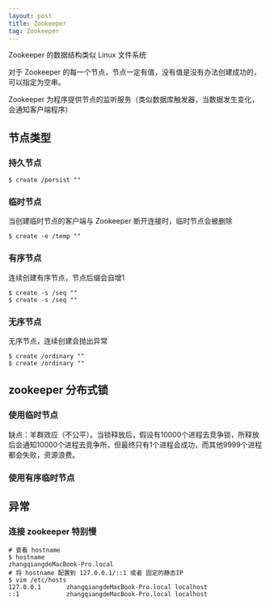 ```yaml
---
layout: post
title: Zookeeper
tag: Zookeeper
---
```


Zookeeper 的数据结构类似 Linux 文件系统

对于 Zookeeper 的每一个节点，节点一定有值，没有值是没有办法创建成功的，可以指定为空串。

Zookeeper 为程序提供节点的监听服务（类似数据库触发器，当数据发生变化，会通知客户端程序）

## 节点类型
### 持久节点
```shell
$ create /persist ""
```

### 临时节点
当创建临时节点的客户端与 Zookeeper 断开连接时，临时节点会被删除
```shell
$ create -e /temp ""
```

### 有序节点
连续创建有序节点，节点后缀会自增1
```shell
$ create -s /seq ""
$ create -s /seq ""
```
### 无序节点
无序节点，连续创建会抛出异常
```shell
$ create /ordinary ""
$ create /ordinary ""
```


## zookeeper 分布式锁
### 使用临时节点
缺点：羊群效应（不公平）。当锁释放后，假设有10000个进程去竞争锁，所释放后会通知10000个进程去竞争所，但最终只有1个进程会成功，而其他9999个进程都会失败，资源浪费。

### 使用有序临时节点




## 异常
### 连接 zookeeper 特别慢
```shell
# 查看 hostname
$ hostname
zhangqiangdeMacBook-Pro.local
# 将 hostname 配置到 127.0.0.1/::1 或者 固定的静态IP
$ vim /etc/hosts
127.0.0.1       zhangqiangdeMacBook-Pro.local localhost
::1             zhangqiangdeMacBook-Pro.local localhost
```